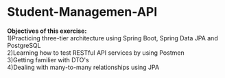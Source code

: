 # Student-Managemen-API
<b>Objectives of this exercise:</b><br>
1)Practicing three-tier architecture using Spring Boot, Spring Data JPA and PostgreSQL<br>
2)Learning how to test RESTful API services by using Postmen<br>
3)Getting familier with DTO's<br>
4)Dealing with many-to-many relationships using JPA

